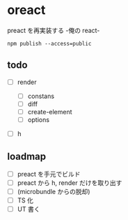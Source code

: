 # oreact

preact を再実装する -俺の react-

```
npm publish --access=public
```

## todo

- [ ] render

  - [ ] constans
  - [ ] diff
  - [ ] create-element
  - [ ] options

- [ ] h

## loadmap

- [ ] preact を手元でビルド
- [ ] preact から h, render だけを取り出す
- [ ] (microbundle からの脱却)
- [ ] TS 化
- [ ] UT 書く
